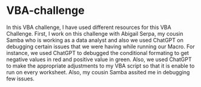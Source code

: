 # VBA-challenge
In this VBA challenge, I have used different resources for this VBA Challenge. First, I work on this challenge with Abigail Serpa, my cousin Samba who is working as a data analyst and also we used ChatGPT on debugging certain issues that we were having while running our Macro.
 For instance, we used ChatGPT to debugged the conditional formating to get negative values in red and positive value in green. Also, we used ChatGPT to make the appropriate adjustments to my VBA script so that it is enable to run on every worksheet. Also, my cousin Samba assited me in debugging few issues.
